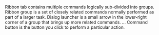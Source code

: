 Ribbon tab contains multiple commands logically sub-divided into groups.
Ribbon group is a set of closely related commands normally performed as part of a larger task.
Dialog launcher is a small arrow in the lower-right corner of a group that brings up more related commands. ...
Command button is the button you click to perform a particular action.
